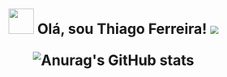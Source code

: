 <h1 align="center">
<img src="https://images.gamebanana.com/img/ico/sprays/sasuke.gif" width="50"> Olá, sou Thiago Ferreira! <img src="https://static.wikia.nocookie.net/valorant/images/c/cc/Doodle_Buds_Agents_Spray.png/revision/latest?cb=20220414130829 width=28" 
</h1>

![Anurag's GitHub stats](https://github-readme-stats.vercel.app/api?username=itsthiagow&show_icons=true&theme=transparent)
